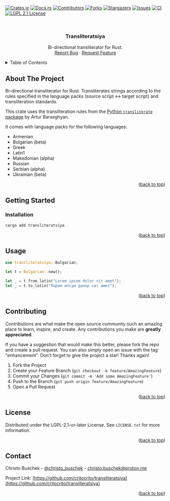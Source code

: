 <a name="readme-top"></a>


[![Crates.io][crates-io-shield]][crates-io-url]
[![Docs.rs][docs-rs-shield]][docs-rs-url]
[![Contributors][contributors-shield]][contributors-url]
[![Forks][forks-shield]][forks-url]
[![Stargazers][stars-shield]][stars-url]
[![Issues][issues-shield]][issues-url]
[![CI][ci-shield]][ci-url]
[![LGPL 2.1 License][license-shield]][license-url]


<br />
<div align="center">
  <h3 align="center">Transliteratsiya</h3>

  <p align="center">
    Bi-directional transliterator for Rust.
    <br />
    <a href="https://github.com/critocrito/transliteratsiya/issues">Report Bug</a>
    ·
    <a href="https://github.com/critocrito/transliteratsiya/issues">Request Feature</a>
  </p>
</div>


<details>
  <summary>Table of Contents</summary>
  <ol>
    <li>
      <a href="#about-the-project">About The Project</a>
    </li>
    <li>
      <a href="#getting-started">Getting Started</a>
      <ul>
        <li><a href="#installation">Installation</a></li>
      </ul>
    </li>
    <li><a href="#usage">Usage</a></li>
    <li><a href="#contributing">Contributing</a></li>
    <li><a href="#license">License</a></li>
    <li><a href="#contact">Contact</a></li>
  </ol>
</details>


## About The Project

Bi-directional transliterator for Rust. Transliterates strings according to the rules specified in the language packs (source script <-> target script) and transliteration standards.

This crate uses the transliteration rules from the [Python `transliterate` package](https://github.com/barseghyanartur/transliterate) by Artur Barseghyan. 

It comes with language packs for the following languages:

- Armenian
- Bulgarian (beta)
- Greek
- Latin1
- Makedonian (alpha)
- Russian
- Serbian (alpha)
- Ukrainian (beta)

<p align="right">(<a href="#readme-top">back to top</a>)</p>

## Getting Started

### Installation

```sh
cargo add transliteratsiya
```

<p align="right">(<a href="#readme-top">back to top</a>)</p>


## Usage


``` rust
use transliteratsiya::Bulgarian;

let t = Bulgarian::new();

let _ = t.from_latin("Lorem ipsum dolor sit amet");
let _ = t.to_latin("Лорем ипсум долор сит амет");
```

<p align="right">(<a href="#readme-top">back to top</a>)</p>


## Contributing

Contributions are what make the open source community such an amazing place to learn, inspire, and create. Any contributions you make are **greatly appreciated**.

If you have a suggestion that would make this better, please fork the repo and create a pull request. You can also simply open an issue with the tag "enhancement".
Don't forget to give the project a star! Thanks again!

1. Fork the Project
2. Create your Feature Branch (`git checkout -b feature/AmazingFeature`)
3. Commit your Changes (`git commit -m 'Add some AmazingFeature'`)
4. Push to the Branch (`git push origin feature/AmazingFeature`)
5. Open a Pull Request

<p align="right">(<a href="#readme-top">back to top</a>)</p>


## License

Distributed under the LGPL-2.1-or-later License. See `LICENSE.txt` for more information.

<p align="right">(<a href="#readme-top">back to top</a>)</p>


## Contact

Christo Buschek - [@christo_buschek](https://twitter.com/christo_buschek) - christo.buschek@proton.me

Project Link: [https://github.com/critocrito/transliteratsiya](https://github.com/critocrito/transliteratsiya)

<p align="right">(<a href="#readme-top">back to top</a>)</p>



[contributors-shield]: https://img.shields.io/github/contributors/critocrito/transliteratsiya.svg?style=for-the-badge
[contributors-url]: https://github.com/critocrito/transliteratsiya/graphs/contributors
[forks-shield]: https://img.shields.io/github/forks/critocrito/transliteratsiya.svg?style=for-the-badge
[forks-url]: https://github.com/critocrito/transliteratsiya/network/members
[stars-shield]: https://img.shields.io/github/stars/critocrito/transliteratsiya.svg?style=for-the-badge
[stars-url]: https://github.com/critocrito/transliteratsiya/stargazers
[issues-shield]: https://img.shields.io/github/issues/critocrito/transliteratsiya.svg?style=for-the-badge
[issues-url]: https://github.com/critocrito/transliteratsiya/issues
[license-shield]: https://img.shields.io/github/license/critocrito/transliteratsiya.svg?style=for-the-badge
[license-url]: https://github.com/critocrito/transliteratsiya/blob/master/LICENSE.txt
[crates-io-shield]: https://img.shields.io/crates/v/transliteratsiya.svg?style=for-the-badge
[crates-io-url]: https://crates.io/crates/transliteratsiya
[docs-rs-shield]: https://img.shields.io/docsrs/transliteratsiya?style=for-the-badge
[docs-rs-url]:https://docs.rs/transliteratsiya
[ci-shield]: https://github.com/critocrito/transliteratsiya/workflows/CI/badge.svg
[ci-url]: https://github.com/critocrito/transliteratsiya/actions
